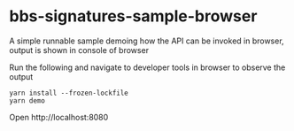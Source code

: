 # bbs-signatures-sample-browser

A simple runnable sample demoing how the API can be invoked in browser, output is shown in console of browser

Run the following and navigate to developer tools in browser to observe the output

```
yarn install --frozen-lockfile
yarn demo
```

Open http://localhost:8080
